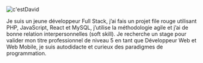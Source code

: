 
![c'estDavid](https://user-images.githubusercontent.com/94442434/191039830-b1456244-6681-4096-81d6-e781172f3c47.svg)

Je suis un jeune développeur Full Stack, j’ai fais un projet file rouge utilisant PHP, JavaScript, React et MySQL, j’utilise la méthodologie agile et j’ai de bonne relation interpersonnelles (soft skill). 
Je recherche un stage pour valider mon titre professionnel de niveau 5 en tant que Développeur Web et Web Mobile, je suis autodidacte et curieux des paradigmes  de programmation.



